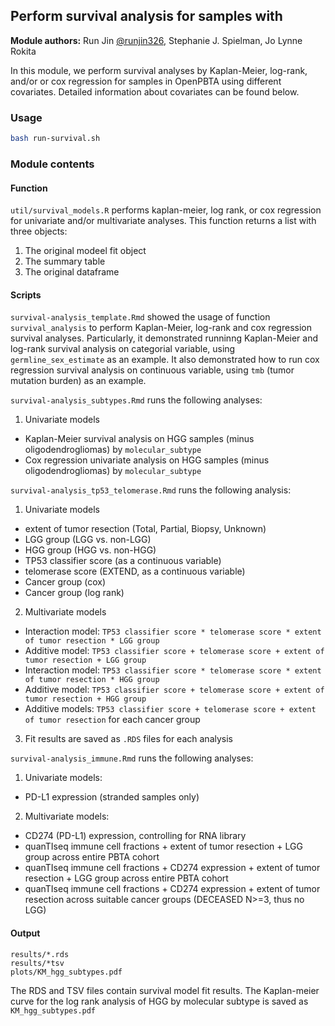 ## Perform survival analysis for samples with 

**Module authors:** Run Jin [@runjin326](https://github.com/runjin326), Stephanie J. Spielman, Jo Lynne Rokita 

In this module, we perform survival analyses by Kaplan-Meier, log-rank, and/or or cox regression for samples in OpenPBTA using different covariates. 
Detailed information about covariates can be found below.


### Usage
```sh
bash run-survival.sh
```

### Module contents

#### Function
`util/survival_models.R` performs kaplan-meier, log rank, or cox regression for univariate and/or multivariate analyses.
This function returns a list with three objects:
1. The original modeel fit object
2. The summary table
3. The original dataframe

#### Scripts

`survival-analysis_template.Rmd` showed the usage of function `survival_analysis` to perform Kaplan-Meier, log-rank and cox regression survival analyses. 
Particularly, it demonstrated runninng Kaplan-Meier and log-rank survival analysis on categorial variable, using `germline_sex_estimate` as an example.
It also demonstrated how to run cox regression survival analysis on continuous variable, using `tmb` (tumor mutation burden) as an example.

`survival-analysis_subtypes.Rmd` runs the following analyses:
1. Univariate models
- Kaplan-Meier survival analysis on HGG samples (minus oligodendrogliomas) by `molecular_subtype`
- Cox regression univariate analysis on HGG samples (minus oligodendrogliomas) by `molecular_subtype`

`survival-analysis_tp53_telomerase.Rmd` runs the following analysis:
1. Univariate models 
- extent of tumor resection (Total, Partial, Biopsy, Unknown)
- LGG group (LGG vs. non-LGG)
- HGG group (HGG vs. non-HGG)
- TP53 classifier score (as a continuous variable)
- telomerase score (EXTEND, as a continuous variable)
- Cancer group (cox)
- Cancer group (log rank)

2. Multivariate models
- Interaction model: `TP53 classifier score * telomerase score * extent of tumor resection * LGG group`
- Additive model: `TP53 classifier score + telomerase score + extent of tumor resection + LGG group`
- Interaction model: `TP53 classifier score * telomerase score * extent of tumor resection * HGG group`
- Additive model: `TP53 classifier score + telomerase score + extent of tumor resection + HGG group`
- Additive models: `TP53 classifier score + telomerase score + extent of tumor resection` for each cancer group

3. Fit results are saved as `.RDS` files for each analysis

`survival-analysis_immune.Rmd` runs the following analyses:
1. Univariate models:
- PD-L1 expression (stranded samples only)

2. Multivariate models:
- CD274 (PD-L1) expression, controlling for RNA library
- quanTIseq immune cell fractions + extent of tumor resection + LGG group across entire PBTA cohort
- quanTIseq immune cell fractions + CD274 expression + extent of tumor resection + LGG group across entire PBTA cohort
- quanTIseq immune cell fractions + CD274 expression + extent of tumor resection across suitable cancer groups (DECEASED N>=3, thus no LGG)


#### Output

```
results/*.rds
results/*tsv
plots/KM_hgg_subtypes.pdf
```

The RDS and TSV files contain survival model fit results.
The Kaplan-meier curve for the log rank analysis of HGG by molecular subtype is saved as `KM_hgg_subtypes.pdf`
